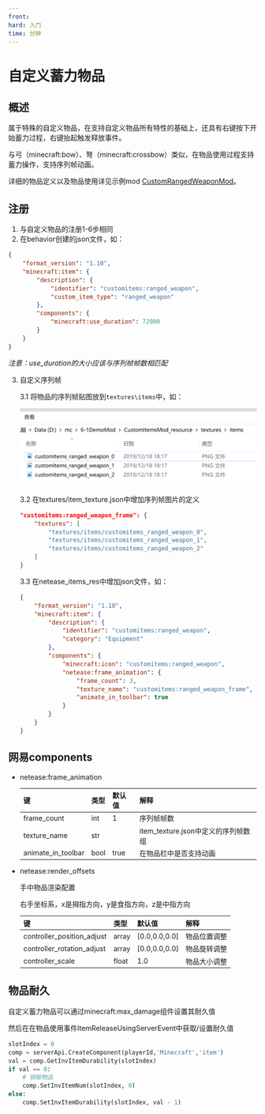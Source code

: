 ```yaml
---
front:
hard: 入门
time: 分钟
---
```


# 自定义蓄力物品

## 概述

属于特殊的自定义物品，在支持自定义物品所有特性的基础上，还具有右键按下开始蓄力过程，右键抬起触发释放事件。

与弓（minecraft:bow）、弩（minecraft:crossbow）类似，在物品使用过程支持蓄力操作，支持序列帧动画。

详细的物品定义以及物品使用详见示例mod [CustomRangedWeaponMod](../../13-模组SDK编程/60-Demo示例.md#CustomRangedWeaponMod)。

## 注册

1. 与自定义物品的注册1-6步相同
2. 在behavior创建的json文件，如：

```json
{
	"format_version": "1.10",
	"minecraft:item": {
		"description": {
			"identifier": "customitems:ranged_weapon",
			"custom_item_type": "ranged_weapon"
		},
		"components": {
			"minecraft:use_duration": 72000
		}
	}
}
```

   *注意：use_duration的大小应该与序列帧帧数相匹配*

3. 自定义序列帧

	3.1 将物品的序列帧贴图放到`textures\items`中，如：

	![avatar](./picture/customitem/custom_ranged_weapon01.png)

	3.2 在textures/item_texture.json中增加序列帧图片的定义

	```json
	"customitems:ranged_weapon_frame": {
		"textures": [
			"textures/items/customitems_ranged_weapon_0",
			"textures/items/customitems_ranged_weapon_1",
			"textures/items/customitems_ranged_weapon_2"
		]
	}
	```

	3.3 在netease_items_res中增加json文件，如：

	```json
	{
		"format_version": "1.10",
		"minecraft:item": {
			"description": {
				"identifier": "customitems:ranged_weapon",
				"category": "Equipment"
			},
			"components": {
				"minecraft:icon": "customitems:ranged_weapon",
				"netease:frame_animation": {
					"frame_count": 3,
					"texture_name": "customitems:ranged_weapon_frame",
					"animate_in_toolbar": true
				}
			}
		}
	}
	```

## 网易components

* netease:frame_animation

  | 键                 | 类型 | 默认值 | 解释                                |
  | ------------------ | ---- | ------ | ----------------------------------- |
  | frame_count        | int  | 1      | 序列帧帧数                          |
  | texture_name       | str  |        | item_texture.json中定义的序列帧数组 |
  | animate_in_toolbar | bool | true   | 在物品栏中是否支持动画              |

* netease:render_offsets

  手中物品渲染配置

  右手坐标系，x是拇指方向，y是食指方向，z是中指方向

  | 键                         | 类型  | 默认值        | 解释         |
  | -------------------------- | ----- | ------------- | ------------ |
  | controller_position_adjust | array | [0.0,0.0,0.0] | 物品位置调整 |
  | controller_rotation_adjust | array | [0.0,0.0,0.0] | 物品旋转调整 |
  | controller_scale           | float | 1.0           | 物品大小调整 |

## 物品耐久

自定义蓄力物品可以通过minecraft:max_damage组件设置其耐久值

然后在在物品使用事件ItemReleaseUsingServerEvent中获取/设置耐久值

```python
slotIndex = 0
comp = serverApi.CreateComponent(playerId,'Minecraft','item')
val = comp.GetInvItemDurability(slotIndex)
if val == 0:
    # 销毁物品
    comp.SetInvItemNum(slotIndex, 0)
else:
	comp.SetInvItemDurability(slotIndex, val - 1)
```

